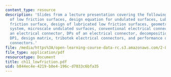 ```yaml
---
content_type: resource
description: 'Slides from a lecture presentation covering the following topics: Design
  of low friction surfaces, design equation for undulated surfaces, Lubricated low
  friction surface, design of lubricated low friction surfaces, geometrically constrained
  system, microscale undulated surfaces, conventional electrical connectors, FRs of
  an electrical connector, DPs of an electrical connector, decomposition of FR1 and
  DP1, design matrix, tribotek electrical connectors, and performance of "woven" power
  connectors.'
file: /media/https%3A/open-learning-course-data-rc.s3.amazonaws.com/2-800-tribology-fall-2004/b844ec4e4219b0e4196cd7033c6bfa35_ch11_lowfriction.pdf
file_type: application/pdf
resourcetype: Document
title: ch11_lowfriction.pdf
uid: b844ec4e-4219-b0e4-196c-d7033c6bfa35
---
```

